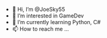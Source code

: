 - 👋 Hi, I’m @JoeSky55
- 👀 I’m interested in GameDev
- 🌱 I’m currently learning Python, C#
- 📫 How to reach me ...

<!---
JoeSky55/JoeSky55 is a ✨ special ✨ repository because its `README.md` (this file) appears on your GitHub profile.
You can click the Preview link to take a look at your changes.
--->
